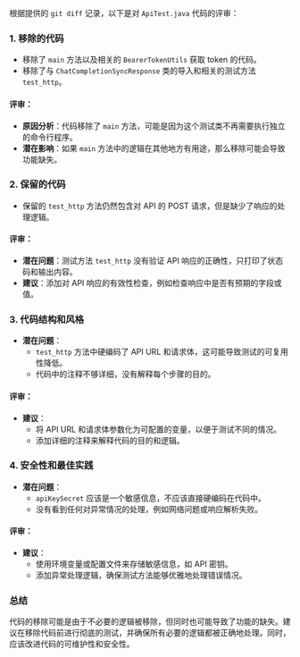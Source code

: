 根据提供的 `git diff` 记录，以下是对 `ApiTest.java` 代码的评审：

### 1. 移除的代码
- 移除了 `main` 方法以及相关的 `BearerTokenUtils` 获取 token 的代码。
- 移除了与 `ChatCompletionSyncResponse` 类的导入和相关的测试方法 `test_http`。

#### 评审：
- **原因分析**：代码移除了 `main` 方法，可能是因为这个测试类不再需要执行独立的命令行程序。
- **潜在影响**：如果 `main` 方法中的逻辑在其他地方有用途，那么移除可能会导致功能缺失。

### 2. 保留的代码
- 保留的 `test_http` 方法仍然包含对 API 的 POST 请求，但是缺少了响应的处理逻辑。

#### 评审：
- **潜在问题**：测试方法 `test_http` 没有验证 API 响应的正确性，只打印了状态码和输出内容。
- **建议**：添加对 API 响应的有效性检查，例如检查响应中是否有预期的字段或值。

### 3. 代码结构和风格
- **潜在问题**：
  - `test_http` 方法中硬编码了 API URL 和请求体，这可能导致测试的可复用性降低。
  - 代码中的注释不够详细，没有解释每个步骤的目的。

#### 评审：
- **建议**：
  - 将 API URL 和请求体参数化为可配置的变量，以便于测试不同的情况。
  - 添加详细的注释来解释代码的目的和逻辑。

### 4. 安全性和最佳实践
- **潜在问题**：
  - `apiKeySecret` 应该是一个敏感信息，不应该直接硬编码在代码中。
  - 没有看到任何对异常情况的处理，例如网络问题或响应解析失败。

#### 评审：
- **建议**：
  - 使用环境变量或配置文件来存储敏感信息，如 API 密钥。
  - 添加异常处理逻辑，确保测试方法能够优雅地处理错误情况。

### 总结
代码的移除可能是由于不必要的逻辑被移除，但同时也可能导致了功能的缺失。建议在移除代码前进行彻底的测试，并确保所有必要的逻辑都被正确地处理。同时，应该改进代码的可维护性和安全性。